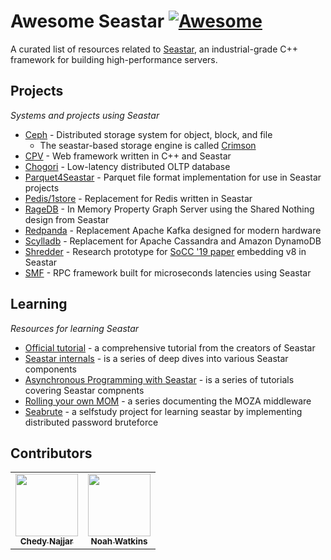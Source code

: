 # Awesome Seastar [![Awesome](https://awesome.re/badge.svg)](https://awesome.re)

A curated list of resources related to [Seastar](http://seastar.io), an industrial-grade C++ framework for building high-performance servers.

## Projects

*Systems and projects using Seastar*

* [Ceph](https://github.com/ceph/ceph) - Distributed storage system for object, block, and file
    * The seastar-based storage engine is called [Crimson](https://github.com/ceph/ceph/tree/master/src/crimson)
* [CPV](https://github.com/cpv-project/cpv-framework) - Web framework written in C++ and Seastar
* [Chogori](https://github.com/futurewei-cloud/chogori-platform) - Low-latency distributed OLTP database
* [Parquet4Seastar](https://github.com/michoecho/parquet4seastar) - Parquet file format implementation for use in Seastar projects
* [Pedis/1store](https://github.com/fastio/1store) - Replacement for Redis written in Seastar
* [RageDB](https://github.com/ragedb/ragedb) - In Memory Property Graph Server using the Shared Nothing design from Seastar
* [Redpanda](https://github.com/vectorizedio/redpanda/) - Replacement Apache Kafka designed for modern hardware
* [Scylladb](https://github.com/scylladb/scylla) - Replacement for Apache Cassandra and Amazon DynamoDB
* [Shredder](https://github.com/utah-scs/shredder) - Research prototype for [SoCC '19 paper](https://www.cs.utah.edu/~lifeifei/papers/shredder.pdf) embedding v8 in Seastar
* [SMF](https://github.com/smfrpc/smf) - RPC framework built for microseconds latencies using Seastar

## Learning

*Resources for learning Seastar*

* [Official tutorial](https://github.com/scylladb/seastar/blob/master/doc/tutorial.md) - a comprehensive tutorial from the creators of Seastar
* [Seastar internals](https://makedist.com/projects/seastar-internals/) - is a series of deep dives into various Seastar components
* [Asynchronous Programming with Seastar](http://nadav.harel.org.il/seastar/) - is a series of tutorials covering Seastar compnents
* [Rolling your own MOM](https://dev.to/cppchedy/rolling-out-your-own-mom-or-how-i-did-it-general-introduction-3j20) - a series documenting the MOZA middleware
* [Seabrute](https://github.com/VictorDenisov/seabrute) - a selfstudy project for learning seastar by implementing distributed password bruteforce

## Contributors

<!-- prettier-ignore-start -->
<!-- markdownlint-disable -->
<table>
  <tr>
    <td align="center"><a href="https://twitter.com/cppchedy"><img src="https://avatars.githubusercontent.com/u/18627131?s=100&v=3" width="100px;" alt=""/><br/><sub><b>Chedy Najjar</b></sub></a></td>
    <td align="center"><a href="https://twitter.com/dotnwat"><img src="https://avatars.githubusercontent.com/u/242417?s=100&v=3" width="100px;" alt=""/><br/><sub><b>Noah Watkins</b></sub></a></td>
  </tr>
</table>
<!-- markdownlint-restore -->
<!-- prettier-ignore-end -->
